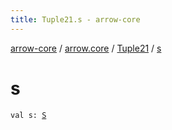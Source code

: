 ```yaml
---
title: Tuple21.s - arrow-core
---
```


[arrow-core](../../index.html) / [arrow.core](../index.html) / [Tuple21](index.html) / [s](./s.html)

# s

`val s: `[`S`](index.html#S)